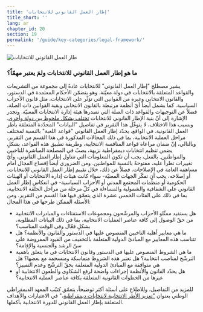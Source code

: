 ```yaml
---
title: 'إطار العمل القانوني للانتخابات'
title_short: ''
lang: ar
chapter_id: 20
section: 19
permalink: '/guide/key-categories/legal-framework/'
---
```


![طار العمل القانوني للانتخابات](/images/inventory/categories/legal-framework.png)

### ما هو إطار العمل القانوني للانتخابات ولمَ يعتبر مهمّاً؟

يشير مصطلح "إطار العمل القانوني" للانتخابات عادةً إلى مجموعة من التشريعات والقواعد المتعلقة بالانتخابات في دولة معيّنة. وهو يتضمّن الأحكام المعتمدة في الدستور، والقانون الانتخابي وغيره من القوانين التي تؤثّر على الانتخابات، مثل قانون الأحزاب السياسية. كما يشمل أيضاً أيّ أنظمة مرتبطة بالقانون الانتخابي وبقية القوانين ذات الصلة، فضلاً عن التوجيهات والقواعد ذات الصلة التي تصدرها هيئة إدارة الانتخابات المعنيّة. وتجدر الإشارة إلى أنّ بنية الإطار القانوني للانتخابات [تختلف بشكل ملحوظ بين دولة وأخرى](http://aceproject.org/epic-en/CDMap?question=LF001&f=g). وبسبب هذا الاختلاف، لا يتوغّل هذا التقرير في تفاصيل "البيانات" المحدّدة المتعلقة بأطر العمل القانونية. في الواقع، يحدّد إطار العمل القانوني "قواعد اللعبة" بالنسبة لمختلف مراحل العملية الانتخابية، بما في ذلك المجالات المذكورة في هذا القسم من التقرير. وبالتالي، إنّ ضمان مراعاة قواعد المنافسة الانتخابية، وطريقة تطبيق هذه القواعد، بشكلٍ يضمن تنظيم انتخابات ديمقراطية نزيهة، يصبّ في المصلحة المباشرة للناخبين والمواطنين. بالفعل، يجب أن تكون المعلومات التي تتناول إطار العمل القانوني، وأيّ تغييرات تطرأ عليه، مفتوحةً بالنسبة للمواطنين. ومن الضروري أيضاً إفساح المجال أمام مساهمة العامة في الإصلاحات. فضلاً عن ذلك، خلال تقييم إطار العمل القانوني للانتخابات، أو إصلاحه، يجب أن تفكّر الجهات المعنيّة- سواء كانت هيئات إدارة الانتخابات أو الهيئات الحكومية أو منظّمات المجتمع المدني أو الأحزاب السياسية- في انعكاس إطار العمل القانوني على الشفافية والشمولية والمساءلة في كلّ مرحلة من مراحل الحلقة الانتخابية، بما في ذلك على الفئات الخمس عشرة الذي يتعمّق فيها هذا القسم من التقرير. ومن الأسئلة الممكن طرحها في هذا المجال:

*   هل يستفيد ممثّلو الأحزاب والمرشّحون ومجموعات الاستفتاءات والمبادرات الانتخابية من حقّ الوصول إلى كافة عناصر العمليات الانتخابية، بما في ذلك البيانات المطلوبة، بشكلٍ فعّال وفي الوقت المناسب؟
*   ما هي معايير أهلية الناخبين المنصوص عليها في الدستور والقانون والأنظمة؟ هل تتناسب هذه المعايير مع المبادئ الدولية المتعلقة بالتخفيف من القيود المفروضة على سنّ الرشد والجنسية والإقامة؟
*   ما هي الشروط المنصوص عليها في الدستور وقانون الانتخابات في ما يتعلق بأهمية الترشّح لمناصب انتخابية؟ هل تعتبر هذه الشروط متماسكة ومنسجمة مع بعضها؟ هل هي متوافقة مع المبادئ الدولية المتعلقة بحقّ الترشّح وعدم التمييز؟
*   هل يحدّد القانون والأنظمة إجراءات واضحة لرفع الشكاوى والطعون الانتخابية أو غيرها من الخطوات القانونية المتعلقة بكافة عناصر العملية الانتخابية؟

للمزيد من التفاصيل، وللاطلاع على أسئلة أكثر توضيحاً، يتعمّق كتيّب المعهد الديمقراطي الوطني بعنوان ["تعزيز الأطر الانتخابية لانتخابات ديمقراطية](https://www.ndi.org/files/2404_ww_elect_legalframeworks_093008.pdf)،" في الاعتبارات والأهداف المتعلقة بإطار العمل القانوني للدورة الانتخابية بأكملها.
